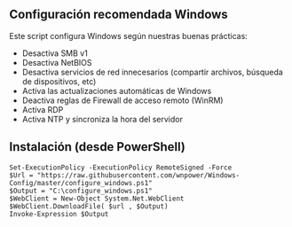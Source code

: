 ## Configuración recomendada Windows

Este script configura Windows según nuestras buenas prácticas:

-   Desactiva SMB v1
-   Desactiva NetBIOS
-   Desactiva servicios de red innecesarios (compartir archivos, búsqueda de dispositivos, etc)
-   Activa las actualizaciones automáticas de Windows
-   Deactiva reglas de Firewall de acceso remoto (WinRM)
-   Activa RDP
-   Activa NTP y sincroniza la hora del servidor

## Instalación (desde PowerShell)

    Set-ExecutionPolicy -ExecutionPolicy RemoteSigned -Force
	$Url = "https://raw.githubusercontent.com/wnpower/Windows-Config/master/configure_windows.ps1"
	$Output = "C:\configure_windows.ps1"
	$WebClient = New-Object System.Net.WebClient
	$WebClient.DownloadFile( $url , $Output)
	Invoke-Expression $Output
